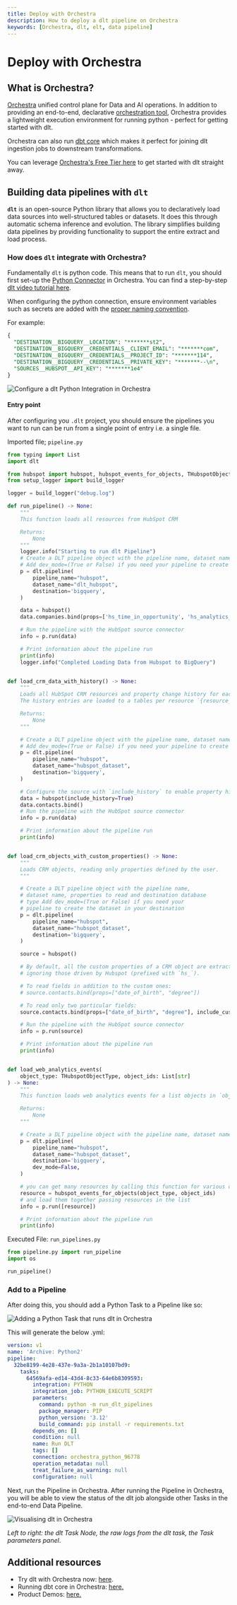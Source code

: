 ```yaml
---
title: Deploy with Orchestra
description: How to deploy a dlt pipeline on Orchestra
keywords: [Orchestra, dlt, elt, data pipeline]
---
```


# Deploy with Orchestra

## What is Orchestra?

[Orchestra](https://getorchestra.io) unified control plane for Data and AI operations. In addition to providing an end-to-end, declarative [orchestration tool](https://www.getorchestra.io/solutions), Orchestra provides a lightweight execution environment for running python - perfect for getting started with dlt.

Orchestra can also run [dbt core](https://www.getorchestra.io/product/orchestra-dbt-core-tm) which makes it perfect for joining dlt ingestion jobs to downstream transformations.

You can leverage [Orchestra's Free Tier here](https://app.getorchestra.io?utm_campaign=dlt_docs) to get started with dlt straight away.

## Building data pipelines with `dlt`

**`dlt`** is an open-source Python library that allows you to declaratively load data sources
into well-structured tables or datasets. It does this through automatic schema inference and evolution.
The library simplifies building data pipelines by providing functionality to support the entire extract 
and load process.

### How does `dlt` integrate with Orchestra?

Fundamentally `dlt` is python code. This means that to run `dlt`, you should first set-up the [Python Connector](https://docs.getorchestra.io/docs/integrations/utility/python/) in Orchestra. You can find a step-by-step [dlt video tutorial here](https://www.youtube.com/watch?v=2V94CRXFZXk).

When configuring the python connection, ensure environment variables such as secrets are added with the [proper naming convention](../../general-usage/credentials/setup).

For example:

```sql
{
  "DESTINATION__BIGQUERY__LOCATION": "*******st2",
  "DESTINATION__BIGQUERY__CREDENTIALS__CLIENT_EMAIL": "*******com",
  "DESTINATION__BIGQUERY__CREDENTIALS__PROJECT_ID": "*******114",
  "DESTINATION__BIGQUERY__CREDENTIALS__PRIVATE_KEY": "*******--\n",
  "SOURCES__HUBSPOT__API_KEY": "*******1e4"
}
```

![Configure a dlt Python Integration in Orchestra](images/orchestra_dlt_credential.png)

#### Entry point

After configuring you `.dlt` project, you should ensure the pipelines you want to run can be run from a single point of entry i.e. a single file.

Imported file;  `pipeline.py`

```py
from typing import List
import dlt

from hubspot import hubspot, hubspot_events_for_objects, THubspotObjectType
from setup_logger import build_logger

logger = build_logger("debug.log")

def run_pipeline() -> None:
    """
    This function loads all resources from HubSpot CRM

    Returns:
        None
    """
    logger.info("Starting to run dlt Pipeline")
    # Create a DLT pipeline object with the pipeline name, dataset name, and destination database type
    # Add dev_mode=(True or False) if you need your pipeline to create the dataset in your destination
    p = dlt.pipeline(
        pipeline_name="hubspot",
        dataset_name="dlt_hubspot",
        destination='bigquery',
    )

    data = hubspot()
    data.companies.bind(props=['hs_time_in_opportunity', 'hs_analytics_first_visit_timestamp'])

    # Run the pipeline with the HubSpot source connector
    info = p.run(data)

    # Print information about the pipeline run
    print(info)
    logger.info("Completed Loading Data from Hubspot to BigQuery")


def load_crm_data_with_history() -> None:
    """
    Loads all HubSpot CRM resources and property change history for each entity.
    The history entries are loaded to a tables per resource `{resource_name}_property_history`, e.g. `contacts_property_history`

    Returns:
        None
    """

    # Create a DLT pipeline object with the pipeline name, dataset name, and destination database type
    # Add dev_mode=(True or False) if you need your pipeline to create the dataset in your destination
    p = dlt.pipeline(
        pipeline_name="hubspot",
        dataset_name="hubspot_dataset",
        destination='bigquery',
    )

    # Configure the source with `include_history` to enable property history load, history is disabled by default
    data = hubspot(include_history=True)
    data.contacts.bind()
    # Run the pipeline with the HubSpot source connector
    info = p.run(data)

    # Print information about the pipeline run
    print(info)


def load_crm_objects_with_custom_properties() -> None:
    """
    Loads CRM objects, reading only properties defined by the user.
    """

    # Create a DLT pipeline object with the pipeline name,
    # dataset name, properties to read and destination database
    # type Add dev_mode=(True or False) if you need your
    # pipeline to create the dataset in your destination
    p = dlt.pipeline(
        pipeline_name="hubspot",
        dataset_name="hubspot_dataset",
        destination='bigquery',
    )

    source = hubspot()

    # By default, all the custom properties of a CRM object are extracted,
    # ignoring those driven by Hubspot (prefixed with `hs_`).

    # To read fields in addition to the custom ones:
    # source.contacts.bind(props=["date_of_birth", "degree"])

    # To read only two particular fields:
    source.contacts.bind(props=["date_of_birth", "degree"], include_custom_props=False)

    # Run the pipeline with the HubSpot source connector
    info = p.run(source)

    # Print information about the pipeline run
    print(info)


def load_web_analytics_events(
    object_type: THubspotObjectType, object_ids: List[str]
) -> None:
    """
    This function loads web analytics events for a list objects in `object_ids` of type `object_type`

    Returns:
        None
    """

    # Create a DLT pipeline object with the pipeline name, dataset name, and destination database type
    p = dlt.pipeline(
        pipeline_name="hubspot",
        dataset_name="hubspot_dataset",
        destination='bigquery',
        dev_mode=False,
    )

    # you can get many resources by calling this function for various object types
    resource = hubspot_events_for_objects(object_type, object_ids)
    # and load them together passing resources in the list
    info = p.run([resource])

    # Print information about the pipeline run
    print(info)

```

Executed File:  `run_pipelines.py`

```py
from pipeline.py import run_pipeline
import os

run_pipeline()
```

### Add to a Pipeline

After doing this, you should add a Python Task to a Pipeline like so:

![Adding a Python Task that runs dlt in Orchestra](images/orchestra_add_dlt_step.png)

This will generate the below .yml:

```yaml
version: v1
name: 'Archive: Python2'
pipeline:
  32be8199-4e28-437e-9a3a-2b1a10107bd9:
    tasks:
      64569afa-ed14-43d4-8c33-64e6b8309593:
        integration: PYTHON
        integration_job: PYTHON_EXECUTE_SCRIPT
        parameters:
          command: python -m run_dlt_pipelines
          package_manager: PIP
          python_version: '3.12'
          build_command: pip install -r requirements.txt
        depends_on: []
        condition: null
        name: Run DLT
        tags: []
        connection: orchestra_python_96778
        operation_metadata: null
        treat_failure_as_warning: null
        configuration: null
```

Next, run the Pipeline in Orchestra. After running the Pipeline in Orchestra, you will be able to view the status of the dlt job alongside other Tasks in the end-to-end Data Pipeline.


![Visualising dlt in Orchestra](images/dlt_orchestra_node.png)

_Left to right: the dlt Task Node, the raw logs from the dlt task, the Task parameters panel_.



## Additional resources

- Try dlt with Orchestra now:
  [here](https://app.getorchestra.io/signup).
- Running dbt core in Orchestra:
  [here.](https://www.getorchestra.io/product/orchestra-dbt-core-tm)
- Product Demos:
  [here.](https://www.youtube.com/@OrchestraDataPlatform)

